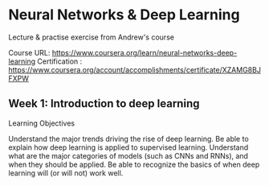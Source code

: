 # Neural Networks & Deep Learning
Lecture &amp; practise exercise from Andrew's course 

Course URL: https://www.coursera.org/learn/neural-networks-deep-learning
Certification : https://www.coursera.org/account/accomplishments/certificate/XZAMG8BJFXPW

## Week 1: Introduction to deep learning

Learning Objectives

Understand the major trends driving the rise of deep learning.
Be able to explain how deep learning is applied to supervised learning.
Understand what are the major categories of models (such as CNNs and RNNs), and when they should be applied.
Be able to recognize the basics of when deep learning will (or will not) work well.

